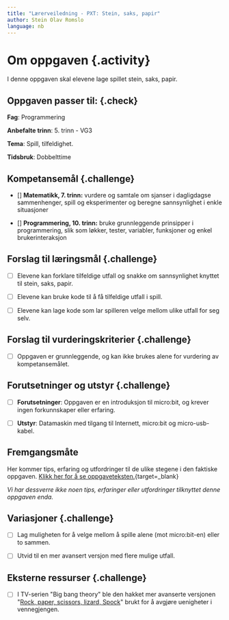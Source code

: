 ```yaml
---
title: "Lærerveiledning - PXT: Stein, saks, papir"
author: Stein Olav Romslo
language: nb
---
```



# Om oppgaven {.activity}

I denne oppgaven skal elevene lage spillet stein, saks, papir.

## Oppgaven passer til: {.check}

__Fag__: Programmering

__Anbefalte trinn__: 5. trinn - VG3

__Tema__: Spill, tilfeldighet.

__Tidsbruk__: Dobbelttime

## Kompetansemål {.challenge}

- [] __Matematikk, 7. trinn:__ vurdere og samtale om sjanser i dagligdagse
  sammenhenger, spill og eksperimenter og beregne sannsynlighet i enkle
  situasjoner

- [] __Programmering, 10. trinn:__ bruke grunnleggende prinsipper i
  programmering, slik som løkker, tester, variabler, funksjoner og enkel
  brukerinteraksjon

## Forslag til læringsmål {.challenge}

- [ ] Elevene kan forklare tilfeldige utfall og snakke om sannsynlighet knyttet
  til stein, saks, papir.

- [ ] Elevene kan bruke kode til å få tilfeldige utfall i spill.

- [ ] Elevene kan lage kode som lar spilleren velge mellom ulike utfall for seg
  selv.

## Forslag til vurderingskriterier {.challenge}

- [ ] Oppgaven er grunnleggende, og kan ikke brukes alene for vurdering av
  kompetansemålet.

## Forutsetninger og utstyr {.challenge}

- [ ] __Forutsetninger__: Oppgaven er en introduksjon til micro:bit, og krever
  ingen forkunnskaper eller erfaring.

- [ ] __Utstyr__: Datamaskin med tilgang til Internett, micro:bit og
  micro-usb-kabel.

## Fremgangsmåte

Her kommer tips, erfaring og utfordringer til de ulike stegene i den faktiske
oppgaven. [Klikk her for å se
oppgaveteksten.](../pxt_stein_saks_papir/stein_saks_papir.html){target=_blank}

_Vi har dessverre ikke noen tips, erfaringer eller utfordringer tilknyttet denne
oppgaven enda._

## Variasjoner {.challenge}

- [ ] Lag muligheten for å velge mellom å spille alene (mot micro:bit-en) eller
  to sammen.

- [ ] Utvid til en mer avansert versjon med flere mulige utfall.

## Eksterne ressurser {.challenge}

- [ ] I TV-serien "Big bang theory" ble den hakket mer avanserte versjonen
  "[Rock, paper, scissors, lizard,
  Spock](https://www.youtube.com/watch?v=x5Q6-wMx-K8)" brukt for å avgjøre
  uenigheter i vennegjengen.
  
